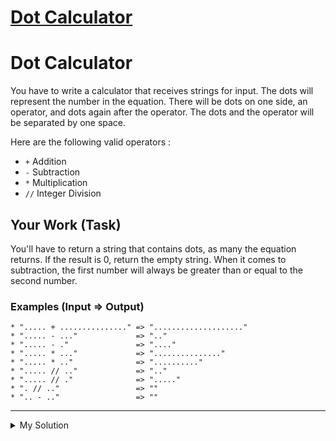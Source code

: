 # [Dot Calculator](https://www.codewars.com/kata/6071ef9cbe6ec400228d9531)

# Dot Calculator

You have to write a calculator that receives strings for input. The dots will represent the number in the equation. There will be dots on one side, an operator, and dots again after the operator. The dots and the operator will be separated by one space.

Here are the following valid operators :

- `+` Addition
- `-` Subtraction
- `*` Multiplication
- `//` Integer Division

## Your Work (Task)

You'll have to return a string that contains dots, as many the equation returns. If the result is 0, return the empty string. When it comes to subtraction, the first number will always be greater than or equal to the second number.

### Examples (Input => Output)

    * "..... + ..............." => "...................."
    * "..... - ..."             => ".."
    * "..... - ."               => "...."
    * "..... * ..."             => "..............."
    * "..... * .."              => ".........."
    * "..... // .."             => ".."
    * "..... // ."              => "....."
    * ". // .."                 => ""
    * ".. - .."                 => ""

---

<details><summary>My Solution</summary>

```js
function dotCalculator(equation) {
  const [a, op, b] = equation.split(' ')
  return '.'.repeat(eval(a.length + op[0] + b.length))
}
```

</details>
